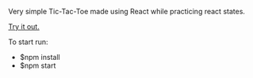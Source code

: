 Very simple Tic-Tac-Toe made using React while practicing react states.

[Try it out.](https://simple-react-tic-tac-toe.netlify.app)

To start run: 
- $npm install
- $npm start